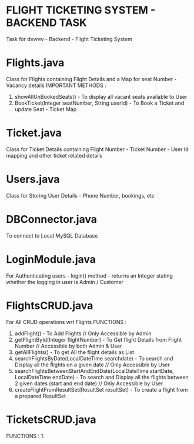 # FLIGHT TICKETING SYSTEM - BACKEND TASK
Task for devrev - Backend - Flight Ticketing System

# Flights.java 
Class for Flights containing Flight Details and a Map for seat Number - Vacancy details
IMPORTANT METHODS :
1. showAllUnBookedSeats() - To display all vacant seats available to User 
2. BookTicket(Integer seatNumber, String userId) - To Book a Ticket and update Seat - Ticket Map

# Ticket.java 
Class for Ticket Details containing Flight Number - Ticket Number - User Id mapping and other ticket related details

# Users.java 
Class for Storing User Details - Phone Number, bookings, etc

# DBConnector.java 
To connect to Local MySQL Database

# LoginModule.java 
For Authenticating users -  login() method - returns an Integer stating whether the logging in user is Admin / Customer

# FlightsCRUD.java 
For All CRUD operations wrt Flights
FUNCTIONS :
1. addFlight() - To Add Flights // Only Accessible by Admin
2. getFlightById(Integer flightNumber) - To Get flight Details from Flight Number // Accessible by both Admin & User
3. getAllFlights() - To get All the flight details as List<FLights>
4. searchFlightsByDate(LocalDateTime searchdate) - To search and Display all the flights on a given date // Only Accessible by User
5. searchFlightsBetweenStartAndEndDate(LocalDateTime startDate, LocalDateTime endDate) - To search and Display all the flights between 2 given dates (start and end date) // Only Accessible by User
6. createFlightFromResultSet(ResultSet resultSet) - To create a flight from a prepared ResultSet
  
# TicketsCRUD.java
FUNCTIONS :
1. 
  
